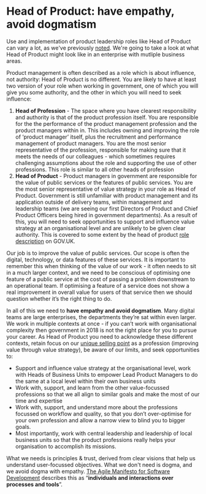 # Head of Product: have empathy, avoid dogmatism

Use and implementation of product leadership roles like Head of Product can vary a lot, as we've previously [noted](../product-management-handbook/leadershiproles).
We're going to take a look at what Head of Product might look like in an enterprise with mutliple business areas.

Product management is often described as a role which is about influence, not authority: Head of Product is no different. You are likely to have at least two version of your role when working in government, one of which you will give you some authority, and the other in which you will need to seek influence:

1. **Head of Profession** - The space where you have clearest responsibility and authority is that of the product profession itself. You are responsible for the the performance of the product management profession and the product managers within in. This includes owning and improving the role of ‘product manager’ itself, plus the recruitment and performance management of product managers. You are the most senior representative of the profession, responsible for making sure that it meets the needs of our colleagues - which sometimes requires challenging assumptions about the role and supporting the use of other professions. This role is similar to all other heads of profession
2. **Head of Product** - Product managers in government are responsible for the value of public services or the features of public services. You are the most senior representative of value strategy in your role as Head of Product. Government is still unfamiliar with product management and its application outside of delivery teams, within management and leadership teams (we are seeing our first Directors of Product and Chief Product Officers being hired in government departments). As a result of this, you will need to seek opportunities to support and influence value strategy at an organisational level and are unlikely to be given clear authority. This is covered to some extent by the head of product [role description](https://www.gov.uk/government/publications/head-of-product-skills-they-need/head-of-product-skills-they-need) on GOV.UK.

Our job is to improve the value of public services. Our scope is often the digital, technology, or data features of these services. It is important to remember this when thinking of the value of our work - it often needs to sit in a much larger context, and we need to be conscious of optimising one feature of a public service at the cost of passing a problem downstream to an operational team. If optimising a feature of a service does not show a real improvement in overall value for users of that service then we should question whether it’s the right thing to do.

In all of this we need to **have empathy and avoid dogmatism**. Many digital teams are large enterprises, the departments they’re sat within even larger. We work in multiple contexts at once - if you can’t work with organisational complexity then government in 2018 is not the right place for you to pursue your career. As Head of Product you need to acknowledge these different contexts, retain focus on our [unique selling point](../product-management-handbook/value) as a profession (improving value through value strategy), be aware of our limits, and seek opportunities to: 

- Support and influence value strategy at the organisational level, work with Heads of Business Units to empower Lead Product Managers to do the same at a local level within their own business units
- Work with, support, and learn from the other value-focussed professions so that we all align to similar goals and make the most of our time and expertise
- Work with, support, and understand more about the professions focussed on workflow and quality, so that you don’t over-optimise for your own profession and allow a narrow view to blind you to bigger goals.
- Most importantly, work with central leadership and leadership of local business units so that the product professions really helps your organisation to accomplish its missions.

What we needs is principles & trust, derived from clear visions that help us understand user-focussed objectives. What we don't need is dogma, and we avoid dogma with empathy. [The Agile Manifesto for Software Development](http://agilemanifesto.org/) describes this as “**individuals and interactions over processes and tools**”.
